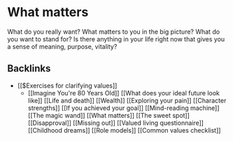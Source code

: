 # What matters
What do you really want? What matters to you in the big picture? What do you want to stand for? Is there anything in your life right now that gives you a sense of meaning, purpose, vitality?

## Backlinks
* [[$Exercises for clarifying values]]
	* [[Imagine You're 80 Years Old]]
[[What does your ideal future look like]]
[[Life and death]]
[[Wealth]]
[[Exploring your pain]]
[[Character strengths]]
[[If you achieved your goal]]
[[Mind-reading machine]]
[[The magic wand]]
[[What matters]]
[[The sweet spot]]
[[Disapproval]]
[[Missing out]]
[[Valued living questionnaire]]
[[Childhood dreams]]
[[Role models]]
[[Common values checklist]]

<!-- #Life -->

<!-- {BearID:B83CDDEE-6C6F-46EB-876E-768CA88D791C-15756-000013048C0124E3} -->
